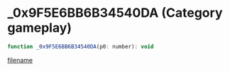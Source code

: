 # _0x9F5E6BB6B34540DA (Category gameplay)

```js
function _0x9F5E6BB6B34540DA(p0: number): void
```

[filename](_0x9F5E6BB6B34540DA_m.md ':include')